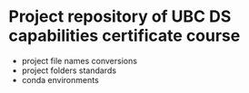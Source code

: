 # Project repository of UBC DS capabilities certificate course

- project file names conversions
- project folders standards
- conda environments
